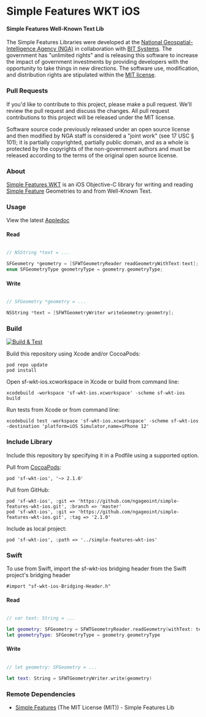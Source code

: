# Simple Features WKT iOS

#### Simple Features Well-Known Text Lib ####

The Simple Features Libraries were developed at the [National Geospatial-Intelligence Agency (NGA)](http://www.nga.mil/) in collaboration with [BIT Systems](https://www.caci.com/bit-systems/). The government has "unlimited rights" and is releasing this software to increase the impact of government investments by providing developers with the opportunity to take things in new directions. The software use, modification, and distribution rights are stipulated within the [MIT license](http://choosealicense.com/licenses/mit/).

### Pull Requests ###
If you'd like to contribute to this project, please make a pull request. We'll review the pull request and discuss the changes. All pull request contributions to this project will be released under the MIT license.

Software source code previously released under an open source license and then modified by NGA staff is considered a "joint work" (see 17 USC § 101); it is partially copyrighted, partially public domain, and as a whole is protected by the copyrights of the non-government authors and must be released according to the terms of the original open source license.

### About ###

[Simple Features WKT](http://ngageoint.github.io/simple-features-wkt-ios/) is an iOS Objective-C library for writing and reading [Simple Feature](https://github.com/ngageoint/simple-features-ios) Geometries to and from Well-Known Text.

### Usage ###

View the latest [Appledoc](http://ngageoint.github.io/simple-features-wkt-ios/docs/api/)

#### Read ####

```objectivec

// NSString *text = ...

SFGeometry *geometry = [SFWTGeometryReader readGeometryWithText:text];
enum SFGeometryType geometryType = geometry.geometryType;

```

#### Write ####

```objectivec

// SFGeometry *geometry = ...

NSString *text = [SFWTGeometryWriter writeGeometry:geometry];

```

### Build ###

[![Build & Test](https://github.com/ngageoint/simple-features-wkt-ios/workflows/Build%20&%20Test/badge.svg)](https://github.com/ngageoint/simple-features-wkt-ios/actions/workflows/build-test.yml)

Build this repository using Xcode and/or CocoaPods:

    pod repo update
    pod install

Open sf-wkt-ios.xcworkspace in Xcode or build from command line:

    xcodebuild -workspace 'sf-wkt-ios.xcworkspace' -scheme sf-wkt-ios build

Run tests from Xcode or from command line:

    xcodebuild test -workspace 'sf-wkt-ios.xcworkspace' -scheme sf-wkt-ios -destination 'platform=iOS Simulator,name=iPhone 12'

### Include Library ###

Include this repository by specifying it in a Podfile using a supported option.

Pull from [CocoaPods](https://cocoapods.org/pods/sf-wkt-ios):

    pod 'sf-wkt-ios', '~> 2.1.0'

Pull from GitHub:

    pod 'sf-wkt-ios', :git => 'https://github.com/ngageoint/simple-features-wkt-ios.git', :branch => 'master'
    pod 'sf-wkt-ios', :git => 'https://github.com/ngageoint/simple-features-wkt-ios.git', :tag => '2.1.0'

Include as local project:

    pod 'sf-wkt-ios', :path => '../simple-features-wkt-ios'

### Swift ###

To use from Swift, import the sf-wkt-ios bridging header from the Swift project's bridging header

    #import "sf-wkt-ios-Bridging-Header.h"

#### Read ####

```swift

// var text: String = ...

let geometry: SFGeometry = SFWTGeometryReader.readGeometry(withText: text)
let geometryType: SFGeometryType = geometry.geometryType

```

#### Write ####

```swift

// let geometry: SFGeometry = ...

let text: String = SFWTGeometryWriter.write(geometry)

```

### Remote Dependencies ###

* [Simple Features](https://github.com/ngageoint/simple-features-ios) (The MIT License (MIT)) - Simple Features Lib
